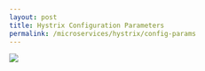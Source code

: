 ```yaml
---
layout: post
title: Hystrix Configuration Parameters
permalink: /microservices/hystrix/config-params
---
```


![]({{site.cdn}}/webservices/microservices/hystrix-config-parameters.png)

